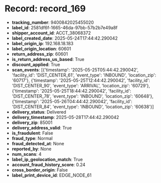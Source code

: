 # Record: record_169

- **tracking_number**: 9400842025455020
- **label_id**: 2581df6f-1665-46da-97bb-57b2b7e49a8f
- **shipper_account_id**: ACCT_38068372
- **label_created_date**: 2025-05-24T17:44:42.290042
- **label_origin_ip**: 192.168.18.183
- **label_origin_location**: 60601
- **return_address_zip**: 60601
- **is_return_address_us_based**: True
- **discount_applied**: True
- **scan_events**: [{'timestamp': '2025-05-25T05:44:42.290042', 'facility_id': 'DIST_CENTER_61', 'event_type': 'INBOUND', 'location_zip': '60717'}, {'timestamp': '2025-05-25T12:44:42.290042', 'facility_id': 'DIST_CENTER_90', 'event_type': 'ARRIVAL', 'location_zip': '60729'}, {'timestamp': '2025-05-25T18:44:42.290042', 'facility_id': 'DIST_CENTER_78', 'event_type': 'INBOUND', 'location_zip': '60648'}, {'timestamp': '2025-05-26T04:44:42.290042', 'facility_id': 'DIST_CENTER_84', 'event_type': 'INBOUND', 'location_zip': '60638'}]
- **delivery_status**: Delivered
- **delivery_timestamp**: 2025-05-28T17:44:42.290042
- **delivery_zip**: 85001
- **delivery_address_valid**: True
- **is_fraudulent**: False
- **fraud_type**: Normal
- **fraud_detected_at**: None
- **reported_by**: None
- **num_scans**: 4
- **label_ip_geolocation_match**: True
- **account_fraud_history_score**: 0.24
- **cross_border_origin**: False
- **label_print_device_id**: EDGE_NODE_61